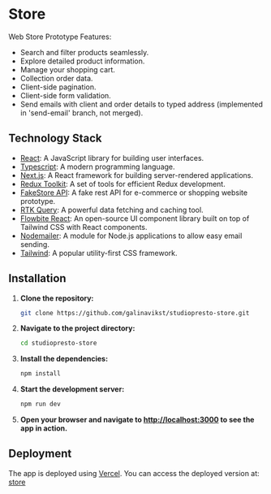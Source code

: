 # Store
Web Store Prototype Features:
  - Search and filter products seamlessly.
  - Explore detailed product information.
  - Manage your shopping cart.
  - Collection order data.
  - Client-side pagination.
  - Client-side form validation.
  - Send emails with client and order details to typed address (implemented in 'send-email' branch, not merged).


## Technology Stack

- [React](https://reactjs.org/): A JavaScript library for building user interfaces.
- [Typescript](https://www.typescriptlang.org/): A modern programming language.
- [Next.js](https://nextjs.org/): A React framework for building server-rendered applications.
- [Redux Toolkit](https://redux-toolkit.js.org/): A set of tools for efficient Redux development.
- [FakeStore API](https://fakestoreapi.com/): A fake rest API for e-commerce or shopping website prototype.
- [RTK Query](https://redux-toolkit.js.org/rtk-query/overview): A powerful data fetching and caching tool.
- [Flowbite React](https://www.flowbite-react.com/): An open-source UI component library built on top of Tailwind CSS with React components.
- [Nodemailer](https://nodemailer.com/): A module for Node.js applications to allow easy email sending.
- [Tailwind](https://tailwindcss.com/): A popular utility-first CSS framework.

## Installation

1. **Clone the repository:**

    ```bash
    git clone https://github.com/galinavikst/studiopresto-store.git
    ```

2. **Navigate to the project directory:**

    ```bash
    cd studiopresto-store
    ```

3. **Install the dependencies:**

    ```bash
    npm install
    ```

4. **Start the development server:**

    ```bash
    npm run dev
    ```

5. **Open your browser and navigate to [http://localhost:3000](http://localhost:3000) to see the app in action.**

## Deployment

The app is deployed using [Vercel](https://vercel.com/). You can access the deployed version at: [store](https://studiopresto-store.vercel.app/)


